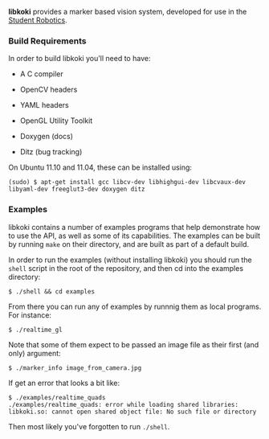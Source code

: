 
**libkoki** provides a marker based vision system,
 developed for use in the [Student Robotics](https://www.studentrobotics.org/).


### Build Requirements

In order to build libkoki you'll need to have:

 * A C compiler
 * OpenCV headers
 * YAML headers
 * OpenGL Utility Toolkit

 * Doxygen (docs)
 * Ditz (bug tracking)

On Ubuntu 11.10 and 11.04, these can be installed using:

~~~~~~~~~~~~~~~~
(sudo) $ apt-get install gcc libcv-dev libhighgui-dev libcvaux-dev libyaml-dev freeglut3-dev doxygen ditz
~~~~~~~~~~~~~~~~

### Examples

libkoki contains a number of examples programs that help demonstrate how
to use the API, as well as some of its capabilities.
The examples can be built by running `make` on their directory, and are
built as part of a default build.

In order to run the examples (without installing libkoki) you should run
the `shell` script in the root of the repository, and then cd into the
examples directory:

~~~~~~~~~~~~~~~~
$ ./shell && cd examples
~~~~~~~~~~~~~~~~

From there you can run any of examples by runnnig them as local programs.
For instance:

~~~~~~~~~~~~~~~~
$ ./realtime_gl
~~~~~~~~~~~~~~~~

Note that some of them expect to be passed an image file as their first
(and only) argument:

~~~~~~~~~~~~~~~~
$ ./marker_info image_from_camera.jpg
~~~~~~~~~~~~~~~~

If get an error that looks a bit like:

~~~~~~~~~~~~~~~~
$ ./examples/realtime_quads
./examples/realtime_quads: error while loading shared libraries: libkoki.so: cannot open shared object file: No such file or directory
~~~~~~~~~~~~~~~~

Then most likely you've forgotten to run `./shell`.
